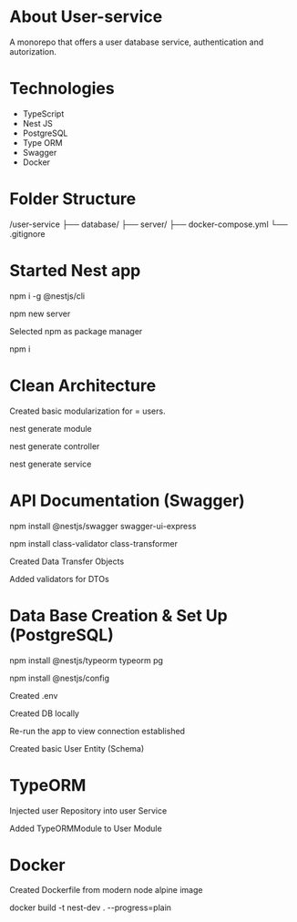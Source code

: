 # About User-service

A monorepo that offers a user database service, authentication and autorization.

# Technologies

- TypeScript
- Nest JS
- PostgreSQL
- Type ORM
- Swagger
- Docker

# Folder Structure

/user-service
  ├── database/
  ├── server/
  ├── docker-compose.yml
  └── .gitignore

# Started Nest app

npm i -g @nestjs/cli

npm new server

Selected npm as package manager

npm i

# Clean Architecture

Created basic modularization for <module-name> = users.

nest generate module <module-name>

nest generate controller <module-name>

nest generate service <module-name>

# API Documentation (Swagger)

npm install @nestjs/swagger swagger-ui-express

npm install class-validator class-transformer

Created Data Transfer Objects

Added validators for DTOs

# Data Base Creation & Set Up (PostgreSQL)

npm install @nestjs/typeorm typeorm pg

npm install @nestjs/config

Created .env

Created DB locally

Re-run the app to view connection established

Created basic User Entity (Schema)

# TypeORM

Injected user Repository into user Service

Added TypeORMModule to User Module

# Docker

Created Dockerfile from modern node alpine image 

docker build -t nest-dev . --progress=plain